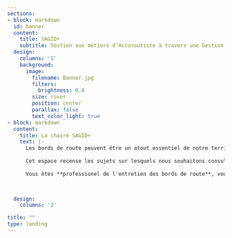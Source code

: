 ```yaml
---
sections:
- block: markdown
  id: banner
  content:
    title: SAGID+
    subtitle: Soutien aux métiers d’Accoroutiste à travers une Gestion Intégrale et Durable des dépendances vertes      
  design:
    columns: '1'
    background: 
      image: 
        filename: Banner.jpg
        filters:
          brightness: 0.8
        size: cover
        position: center  
        parallax: false
        text_color_light: true
- block: markdown
  content:    
    title: La chaire SAGID+
    text: |-
      Les bords de route peuvent être un atout essentiel de notre territoire et il est important de mieux les connaître afin de préserver et valoriser les services et externalités qu’ils nous rendent. La chaire a pour vocation d’être un espace d’échange, de restitution et de mise à disposition des connaissances. **Si vous partagez cette vision, n’hésitez pas à nous rejoindre et à contribuer**. 
      
      Cet espace recense les sujets sur lesquels nous souhaitons consulter les experts et acteurs du territoire sur différentes thématiques. Vous pouvez également nous proposer des sujets de consultation.
      
      Vous êtes **professionel de l'entretien des bords de route**, vous pouvez actuellement contribuer aux projets suivants:


      
  design:
    columns: '2'

title: ""
type: landing
---
```







